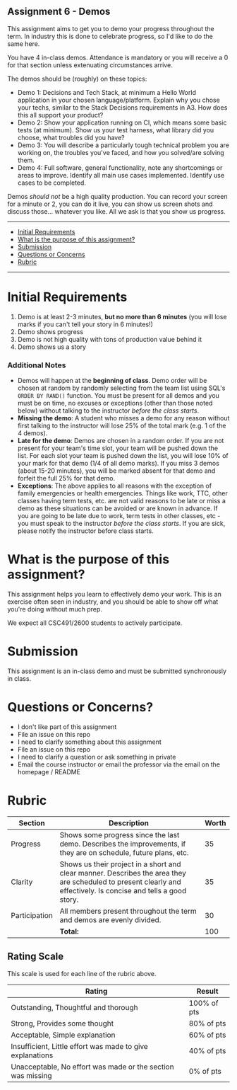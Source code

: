 Assignment 6 - Demos
---

This assignment aims to get you to demo your progress throughout the term. In industry this is done to celebrate progress, so I'd like to do the same here.

You have 4 in-class demos. Attendance is mandatory or you will receive a 0 for that section unless extenuating circumstances arrive.

The demos should be (roughly) on these topics:

- Demo 1: Decisions and Tech Stack, at minimum a Hello World application in your chosen language/platform. Explain why you chose your techs, similar to the Stack Decisions requirements in A3. How does this all support your product?
- Demo 2: Show your application running on CI, which means some basic tests (at minimum). Show us your test harness, what library did you choose, what troubles did you have?
- Demo 3: You will describe a particularly tough technical problem you are working on, the troubles you've faced, and how you solved/are solving them.
- Demo 4: Full software, general functionality, note any shortcomings or areas to improve. Identify all main use cases implemented. Identify use cases to be completed.

Demos _should not_ be a high quality production. You can record your screen for a minute or 2, you can do it live, you can show us screen shots and discuss those... whatever you like. All we ask is that you show us progress.

---

- [Initial Requirements](#initial-requirements)
- [What is the purpose of this assignment?](#what-is-the-purpose-of-this-assignment)
- [Submission](#submission)
- [Questions or Concerns](#questions-or-concerns)
- [Rubric](#rubric)

---

# Initial Requirements

1. Demo is at least 2-3 minutes, **but no more than 6 minutes** (you will lose marks if you can't tell your story in 6 minutes!)
2. Demo shows progress
3. Demo is not high quality with tons of production value behind it
4. Demo shows us a story

### Additional Notes

- Demos will happen at the **beginning of class**. Demo order will be chosen at random by randomly selecting from the team list using SQL's `ORDER BY RAND()` function. You must be present for all demos and you must be on time, no excuses or exceptions (other than those noted below) without talking to the instructor _before the class starts_.
- **Missing the demo**: A student who misses a demo for any reason without first talking to the instructor will lose 25% of the total mark (e.g. 1 of the 4 demos).
- **Late for the demo**: Demos are chosen in a random order. If you are not present for your team's time slot, your team will be pushed down the list. For each slot your team is pushed down the list, you will lose 10% of your mark for that demo (1/4 of all demo marks). If you miss 3 demos (about 15-20 minutes), you will be marked absent for that demo and forfeit the full 25% for that demo.
- **Exceptions**: The above applies to all reasons with the exception of family emergencies or health emergencies. Things like work, TTC, other classes having term tests, etc. are not valid reasons to be late or miss a demo as these situations can be avoided or are known in advance. If you are going to be late due to work, term tests in other classes, etc - you must speak to the instructor _before the class starts_. If you are sick, please notify the instructor before class starts.

# What is the purpose of this assignment?

This assignment helps you learn to effectively demo your work. This is an exercise often seen in industry, and you should be able to show off what you're doing without much prep.

We expect all CSC491/2600 students to actively participate.
# Submission

This assignment is an in-class demo and must be submitted synchronously in class.
 
# Questions or Concerns?

- I don't like part of this assignment
 - File an issue on this repo
- I need to clarify something about this assignment
 - File an issue on this repo
- I need to clarify a question or ask something in private
 - Email the course instructor or email the professor via the email on the homepage / README

# Rubric
 
<!-- RUBRIC START --> 

| Section | Description | Worth |
| --- | --- | --- |
| Progress  | Shows some progress since the last demo. Describes the improvements, if they are on schedule, future plans, etc. | 35 |
| Clarity  | Shows us their project in a short and clear manner. Describes the area they are scheduled to present clearly and effectively. Is concise and tells a good story. | 35 |
| Participation  | All members present throughout the term and demos are evenly divided. | 30 |
| | **Total:** | 100 |

 <!-- RUBRIC END -->

## Rating Scale

This scale is used for each line of the rubric above.


| Rating | Result |
| --- | --- |
| Outstanding, Thoughtful and thorough | 100% of pts | 
| Strong, Provides some thought | 80% of pts |
| Acceptable, Simple explanation | 60% of pts |
| Insufficient, Little effort was made to give explanations | 40% of pts |
| Unacceptable, No effort was made or the section was missing | 0% of pts |
